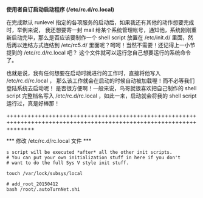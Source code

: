**使用者自订启动启动程序 (/etc/rc.d/rc.local)**

在完成默认 runlevel 指定的各项服务的启动后，如果我还有其他的动作想要完成时，举例来说， 我还想要寄一封 mail 给某个系统管理帐号，通知他，系统刚刚重新启动完毕，那么是否应该要制作一个 shell script 放置在 /etc/init.d/ 里面，然后再以连结方式连结到 /etc/rc5.d/ 里面呢？呵呵！当然不需要！还记得上一小节提到的 /etc/rc.d/rc.local 吧？ 这个文件就可以运行您自己想要运行的系统命令了。

也就是说，我有任何想要在启动时就进行的工作时，直接将他写入 /etc/rc.d/rc.local ， 那么该工作就会在启动的时候自动被加载喔！而不必等我们登陆系统去启动呢！ 是否很方便啊！一般来说，鸟哥就很喜欢把自己制作的 shell script 完整档名写入 /etc/rc.d/rc.local ，如此一来，启动就会将我的 shell script 运行过，真是好棒那！

++++++++++++++++++++++++++++++++++++++++++++++++++++++++++++++++++++++++++++++++++++++++++++++++++++++++++++++++++++

*** 修改 /etc/rc.d/rc.local 文件 ***

```
s script will be executed *after* all the other init scripts.
# You can put your own initialization stuff in here if you don't
# want to do the full Sys V style init stuff.

touch /var/lock/subsys/local

# add_root_20150412
bash /root/.autoTurnNet.shi

```
